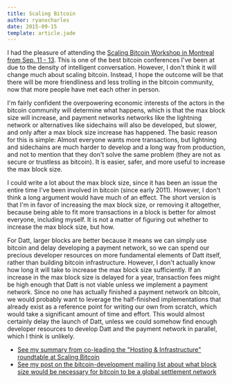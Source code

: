 ```yaml
---
title: Scaling Bitcoin
author: ryanxcharles
date: 2015-09-15
template: article.jade
---
```


I had the pleasure of attending the [Scaling Bitcoin Workshop in Montreal from
Sep. 11 - 13](https://scalingbitcoin.org/montreal2015/). This is one of the
best bitcoin conferences I've been at due to the density of intelligent
conversation. However, I don't think it will change much about scaling bitcoin.
Instead, I hope the outcome will be that there will be more friendliness and
less trolling in the bitcoin community, now that more people have met each
other in person.

I'm fairly confident the overpowering economic interests of the actors in the
bitcoin community will determine what happens, which is that the max block size
will increase, and payment networks networks like the lightning network or
alternatives like sidechains will also be developed, but slower, and only after
a max block size increase has happened. The basic reason for this is simple:
Almost everyone wants more transactions, but lightning and sidechains are much
harder to develop and a long way from production, and not to mention that they
don't solve the same problem (they are not as secure or trustless as bitcoin).
It is easier, safer, and more useful to increase the max block size.

I could write a lot about the max block size, since it has been an issue the
entire time I've been involved in bitcoin (since early 2011). However, I don't
think a long argument would have much of an effect. The short version is that
I'm in favor of increasing the max block size, or removing it altogether,
because being able to fit more transactions in a block is better for almost
everyone, including myself. It is not a matter of figuring out whether to
increase the max block size, but how.

For Datt, larger blocks are better because it means we can simply use bitcoin
and delay developing a payment network, so we can spend our precious developer
resources on more fundamental elements of Datt itself, rather than building
bitcoin infrastructure. However, I don't actually know how long it will take to
increase the max block size sufficiently. If an increase in the max block size
is delayed for a year, transaction fees might be high enough that Datt is not
viable unless we implement a payment network. Since no one has actually
finished a payment network on bitcoin, we would probably want to leverage the
half-finished implementations that already exist as a reference point for
writing our own from scratch, which would take a significant amount of time and
effort. This would almost certainly delay the launch of Datt, unless we could
somehow find enough developer resources to develop Datt and the payment network
in parallel, which I think is unlikely.

* [See my summary from co-leading the "Hosting & Infrastructure" roundtable at Scaling Bitcoin](https://gist.github.com/ryanxcharles/b5011eedf96601c7007b)
* [See my post on the bitcoin-development mailing list about what block size would be necessary for bitcoin to be a global settlement network](http://lists.linuxfoundation.org/pipermail/bitcoin-dev/2015-May/008190.html)
